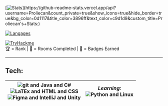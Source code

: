 [![Stats](https://github-readme-stats.vercel.app/api?username=Proliecan&hide=prs,issues&count_private=true&show_icons=true&hide_border=true&bg_color=0d1117&title_color=3896ff&text_color=c9d1d9&custom_title=Proliecan's+Stats:)](https://github-readme-stats.vercel.app/api?username=Proliecan&count_private=true&show_icons=true&hide_border=true&bg_color=0d1117&title_color=3896ff&text_color=c9d1d9&custom_title=Proliecan's+Stats:)

[![Langages](https://github-readme-stats.vercel.app/api/top-langs?username=Proliecan&hide_border=true&bg_color=0d1117&title_color=3896ff&text_color=c9d1d9&custom_title=Languages:&langs_count=10&layout=compact&card_width=445&exclude_repo=LaTeX-Template-DHBW-PA)](https://github-readme-stats.vercel.app/api/top-langs?username=Proliecan&hide_border=true&bg_color=0d1117&title_color=3896ff&text_color=c9d1d9&custom_title=Languages:&langs_count=10&layout=compact&card_width=445&exclude_repo=LaTeX-Template-DHBW-PA)

[![TryHackme](https://tryhackme-badges.s3.amazonaws.com/proliecan.png)](https://tryhackme.com/p/proliecan)  
🏆 = Rank | 🚪 = Rooms Completed | 🎯 = Badges Earned 

---
<h2>Tech:</h2>

<img src="https://skillicons.dev/icons?i=git,java,cs" alt="git and Java and C#"><br><img src="https://skillicons.dev/icons?i=latex,html,css" alt="LaTEx and HTML and CSS"><br><img src="https://skillicons.dev/icons?i=figma,idea,unity" alt="Figma and IntelliJ and Unity"><!-- vscode -->| <em>Learning:</em><br><img src="https://skillicons.dev/icons?i=py,linux" alt="Python and Linux">
-|-

